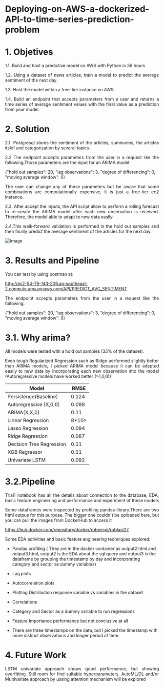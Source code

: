 # Deploying-on-AWS-a-dockerized-API-to-time-series-prediction-problem

# 1. Objetives

<p align=justify> 1.1. Build and host a predictive model on AWS with Python in 36 hours

<p align=justify> 1.2. Using a dataset of news articles, train a model to predict the average sentiment of the next day.

<p align=justify> 1.3.	Host the model within a free-tier instance on AWS.

<p align=justify> 1.4.	Build an endpoint that accepts parameters from a user and returns a time series of average sentiment values with the final value as a prediction from your model.
  
# 2. Solution

<p align=justify> 2.1. Postgresql stores the sentiment of the articles, summaries, the articles itslef and categorization by several topics. 
 
<p align=justify> 2.2 The endpoint accepts parameters from the user in a request like the following.Those parameters are the input for an ARIMA model

{"hold out samples": 20,
"lag observations": 3,
"degree of differencing": 0,
"moving average window": 0}

<p align=justify> The user can change any of these parameters but be aware that some combinations are computationally expensive, it is just a free-tier ec2 instance. 

<p align=justify> 2.3. After accept the inputs, the API script allow to perform a rolling forecast to re-create the ARIMA model after each new observation is received. Therefore, the model able to adapt to new data easily. 
  
<p align=justify> 2.4.This walk-forward validation is performed in the hold out samples and then finally predict the average sentiment of the articles for the next day.

![image](https://github.com/robeespi/Deploying-on-AWS-a-dockerized-API-to-time-series-prediction-problem/blob/main/solution_diagram.jpeg)

# 3. Results and Pipeline

You can test by using postman at:

http://ec2-54-79-143-239.ap-southeast-2.compute.amazonaws.com/API/PREDICT_AVG_SENTIMENT

<p align=justify>The endpoint accepts parameters from the user in a request like the following.

{"hold out samples": 20,
"lag observations": 3,
"degree of differencing": 0,
"moving average window": 0}

# 3.1. Why arima? 

<p align=justify> All models were tested with a hold out samples (33% of the dataset). 

<p align=justify>Even tough Regularized Regression such as Ridge performed slightly better than ARIMA models, I picked ARIMA model because it can be adapted easily to new data by incorporating each new observation into the model (Autoregressive models have worked better (>1,0,0))

Model | RMSE |  
--- | --- | 
Persistence(Baseline) | 0.124 | 
Autoregressive (X,0,0) | 0.098 | 
ARIMA(X,X,0)| 0.11 | 
Linear Regression | 8*10> | 
Lasso Regression| 0.094 | 
Ridge Regression| 0.087 | 
Decision Tree Regression | 0.11 | 
XGB Regressor | 0.11 | 
Univariate LSTM | 0.092 | 

# 3.2.Pipeline
  
<p align=justify> Trial1 notebook has all the details about connection to the database, EDA, basic feature engineering and performance and experiment of these models

<p align=justify>Some dataframes were inspected by profiling pandas library.There are two html outpus for this purpose. The bigger one couldn´t be uploaded here, but you can pull the images from DockerHub to access it

https://hub.docker.com/repository/docker/robeespi/roblast27


Some EDA activities and basic feature engineering techniques explored:

* Pandas profiling ( They are in the docker container as output2.html and output3.html, output2 is the EDA about the sql query and output3 is the dataframe by grouping the timestamp by day and incorporating category and sector as dummy variables)<p align=justify>

* Lag plots

* Autocorrelation plots

* Plotting Distribution response variable vs variables in the dataset

* Correlations

* Category and Sector as a dummy variable to run regressions

* Feature Importance performance but not conclusive at all

* There are three timestamps on the data, but I picked the timestamp with more distinct observations and longer period of time.


# 4. Future Work

<p align=justify> LSTM univariate approach shows good performance, but showing overfitting. Still room for find suitable hyperparameters. AutoML/DL and/or Multivariate approach by ussing attention mechanism will be explored

